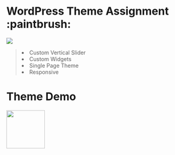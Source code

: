 <h1>WordPress Theme Assignment :paintbrush: </h1>  <img src="https://i.ibb.co/dLjmzqP/Webp-net-resizeimage.png"> 

<blockquote>
  <li>Custom Vertical Slider</li>
  <li>Custom Widgets</li>
  <li>Single Page Theme</li>
  <li>Responsive</li>
</blockquote>


<h1> Theme Demo </h1><img src="https://cdn0.iconfinder.com/data/icons/ui-essence/32/_1ui-512.png" height="100" width="100">
 
